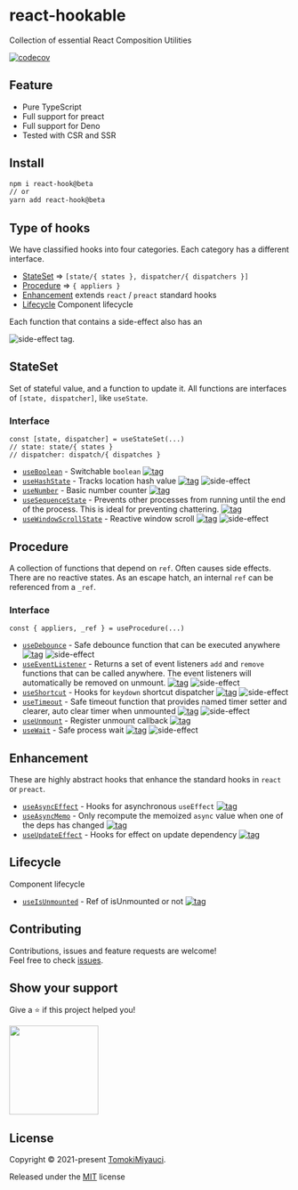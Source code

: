 # react-hookable

Collection of essential React Composition Utilities

[![codecov](https://codecov.io/gh/TomokiMiyauci/react-hookable/branch/main/graph/badge.svg?token=kb8KG2KSaR)](https://codecov.io/gh/TomokiMiyauci/react-hookable)

## Feature

- Pure TypeScript
- Full support for preact
- Full support for Deno
- Tested with CSR and SSR

## Install

```bash
npm i react-hook@beta
// or
yarn add react-hook@beta
```

## Type of hooks

We have classified hooks into four categories.
Each category has a different interface.

- [StateSet](#stateset) => `[state/{ states }, dispatcher/{ dispatchers }]`
- [Procedure](#procedure) => `{ appliers }`
- [Enhancement](#enhancement) extends `react` / `preact` standard hooks
- [Lifecycle](#lifecycle) Component lifecycle

Each function that contains a side-effect also has an

![side-effect](https://img.shields.io/badge/side%20effect-%F0%9F%92%A5-black) tag.

## StateSet

Set of stateful value, and a function to update it. All functions are interfaces of `[state, dispatcher]`, like `useState`.

### Interface

```tsx
const [state, dispatcher] = useStateSet(...)
// state: state/{ states }
// dispatcher: dispatch/{ dispatches }
```

- [`useBoolean`](docs/useBoolean.mdx) - Switchable `boolean` [![tag][demo]](https://react-hookable.vercel.app/?path=/story/stateset-useboolean)
- [`useHashState`](docs/useHashState.mdx) - Tracks location hash value [![tag][demo]](https://react-hookable.vercel.app/?path=/story/stateset-usehashstate) ![side-effect](https://img.shields.io/badge/side%20effect-%F0%9F%92%A5-black)
- [`useNumber`](docs/useNumber.mdx) - Basic number counter [![tag][demo]](https://react-hookable.vercel.app/?path=/story/stateset-usenumber)
- [`useSequenceState`](docs/useSequenceState.mdx) - Prevents other processes from running until the end of the process. This is ideal for preventing chattering. [![tag][demo]](https://react-hookable.vercel.app/?path=/story/stateset-usesequencestate)
- [`useWindowScrollState`](docs/useWindowScrollState.mdx) - Reactive window scroll [![tag][demo]](https://react-hookable.vercel.app/?path=/story/stateset-usewindowscrollstate) ![side-effect](https://img.shields.io/badge/side%20effect-%F0%9F%92%A5-black)

## Procedure

A collection of functions that depend on `ref`. Often causes side effects. There are no reactive states. As an escape hatch, an internal `ref` can be referenced from a `_ref`.

### Interface

```tsx
const { appliers, _ref } = useProcedure(...)
```

- [`useDebounce`](docs/useDebounce.mdx) - Safe debounce function that can be executed anywhere [![tag][demo]](https://react-hookable.vercel.app/?path=/story/procedure-usedebounce) ![side-effect](https://img.shields.io/badge/side%20effect-%F0%9F%92%A5-black)
- [`useEventListener`](docs/useEventListener.mdx) - Returns a set of event listeners `add` and `remove` functions that can be called anywhere. The event listeners will automatically be removed on unmount. [![tag][demo]](https://react-hookable.vercel.app/?path=/story/procedure-useeventlistener) ![side-effect](https://img.shields.io/badge/side%20effect-%F0%9F%92%A5-black)
- [`useShortcut`](docs/useShortcut.mdx) - Hooks for `keydown` shortcut dispatcher [![tag][demo]](https://react-hookable.vercel.app/?path=/story/procedure-useshortcut) ![side-effect](https://img.shields.io/badge/side%20effect-%F0%9F%92%A5-black)
- [`useTimeout`](docs/useTimeout.mdx) - Safe timeout function that provides named timer setter and clearer, auto clear timer when unmounted [![tag][demo]](https://react-hookable.vercel.app/?path=/story/procedure-usetimeout) ![side-effect](https://img.shields.io/badge/side%20effect-%F0%9F%92%A5-black)
- [`useUnmount`](docs/useUnmount.mdx) - Register unmount callback [![tag][demo]](https://react-hookable.vercel.app/?path=/story/procedure-useunmount)
- [`useWait`](docs/useWait.mdx) - Safe process wait [![tag][demo]](https://react-hookable.vercel.app/?path=/story/procedure-usewait) ![side-effect](https://img.shields.io/badge/side%20effect-%F0%9F%92%A5-black)

## Enhancement

These are highly abstract hooks that enhance the standard hooks in `react` or `preact`.

- [`useAsyncEffect`](docs/useAsyncEffect.mdx) - Hooks for asynchronous `useEffect` [![tag][demo]](https://react-hookable.vercel.app/?path=/story/enhancement-useasynceffect)
- [`useAsyncMemo`](docs/useAsyncMemo.mdx) - Only recompute the memoized `async` value when one of the deps has changed [![tag][demo]](https://react-hookable.vercel.app/?path=/story/enhancement-useasyncmemo)
- [`useUpdateEffect`](docs/useUpdateEffect.mdx) - Hooks for effect on update dependency [![tag][demo]](https://react-hookable.vercel.app/?path=/story/enhancement-useupdateeffect)

## Lifecycle

Component lifecycle

- [`useIsUnmounted`](docs/useIsUnmounted.mdx) - Ref of isUnmounted or not [![tag][demo]](https://react-hookable.vercel.app/?path=/story/lifecycle-useisunmounted)

## Contributing

Contributions, issues and feature requests are welcome!<br />Feel free to check
[issues](https://github.com/TomokiMiyauci/utterances-component/issues).

## Show your support

Give a ⭐️ if this project helped you!

<a href="https://www.patreon.com/tomoki_miyauci">
  <img src="https://c5.patreon.com/external/logo/become_a_patron_button@2x.png" width="160">
</a>

## License

Copyright © 2021-present [TomokiMiyauci](https://github.com/TomokiMiyauci).

Released under the [MIT](./LICENSE) license

[demo]: https://img.shields.io/badge/demo-%F0%9F%9A%80-green
